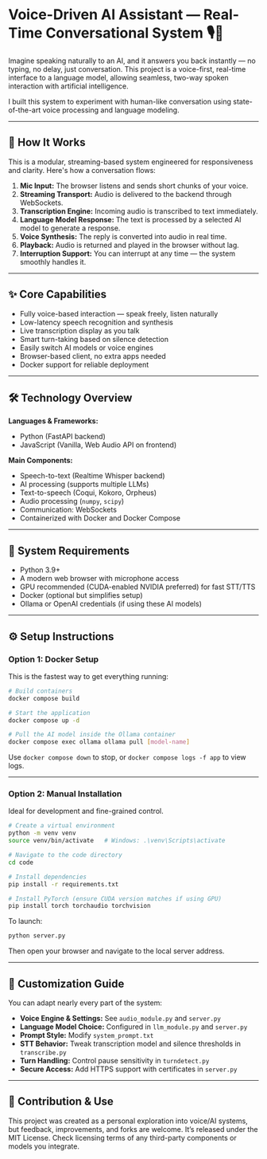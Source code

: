 # Voice-Driven AI Assistant — Real-Time Conversational System 🎙️🤖

Imagine speaking naturally to an AI, and it answers you back instantly — no typing, no delay, just conversation. This project is a voice-first, real-time interface to a language model, allowing seamless, two-way spoken interaction with artificial intelligence.

I built this system to experiment with human-like conversation using state-of-the-art voice processing and language modeling.

---

## 🧠 How It Works

This is a modular, streaming-based system engineered for responsiveness and clarity. Here's how a conversation flows:

1. **Mic Input:** The browser listens and sends short chunks of your voice.
2. **Streaming Transport:** Audio is delivered to the backend through WebSockets.
3. **Transcription Engine:** Incoming audio is transcribed to text immediately.
4. **Language Model Response:** The text is processed by a selected AI model to generate a response.
5. **Voice Synthesis:** The reply is converted into audio in real time.
6. **Playback:** Audio is returned and played in the browser without lag.
7. **Interruption Support:** You can interrupt at any time — the system smoothly handles it.

---

## ✨ Core Capabilities

- Fully voice-based interaction — speak freely, listen naturally
- Low-latency speech recognition and synthesis
- Live transcription display as you talk
- Smart turn-taking based on silence detection
- Easily switch AI models or voice engines
- Browser-based client, no extra apps needed
- Docker support for reliable deployment

---

## 🛠️ Technology Overview

**Languages & Frameworks:**

- Python (FastAPI backend)
- JavaScript (Vanilla, Web Audio API on frontend)

**Main Components:**

- Speech-to-text (Realtime Whisper backend)
- AI processing (supports multiple LLMs)
- Text-to-speech (Coqui, Kokoro, Orpheus)
- Audio processing (`numpy`, `scipy`)
- Communication: WebSockets
- Containerized with Docker and Docker Compose

---

## 🧪 System Requirements

- Python 3.9+
- A modern web browser with microphone access
- GPU recommended (CUDA-enabled NVIDIA preferred) for fast STT/TTS
- Docker (optional but simplifies setup)
- Ollama or OpenAI credentials (if using these AI models)

---

## ⚙️ Setup Instructions

### Option 1: Docker Setup

This is the fastest way to get everything running:

```bash
# Build containers
docker compose build

# Start the application
docker compose up -d

# Pull the AI model inside the Ollama container
docker compose exec ollama ollama pull [model-name]
```

Use `docker compose down` to stop, or `docker compose logs -f app` to view logs.

---

### Option 2: Manual Installation

Ideal for development and fine-grained control.

```bash
# Create a virtual environment
python -m venv venv
source venv/bin/activate   # Windows: .\venv\Scripts\activate

# Navigate to the code directory
cd code

# Install dependencies
pip install -r requirements.txt

# Install PyTorch (ensure CUDA version matches if using GPU)
pip install torch torchaudio torchvision
```

To launch:

```bash
python server.py
```

Then open your browser and navigate to the local server address.

---

## 🧰 Customization Guide

You can adapt nearly every part of the system:

- **Voice Engine & Settings:** See `audio_module.py` and `server.py`
- **Language Model Choice:** Configured in `llm_module.py` and `server.py`
- **Prompt Style:** Modify `system_prompt.txt`
- **STT Behavior:** Tweak transcription model and silence thresholds in `transcribe.py`
- **Turn Handling:** Control pause sensitivity in `turndetect.py`
- **Secure Access:** Add HTTPS support with certificates in `server.py`

---

## 🤝 Contribution & Use

This project was created as a personal exploration into voice/AI systems, but feedback, improvements, and forks are welcome. It’s released under the MIT License. Check licensing terms of any third-party components or models you integrate.
